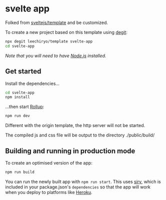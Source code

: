 # svelte app
Folked from [sveltejs/template](https://github.com/sveltejs/template) and be customized.

To create a new project based on this template using [degit](https://github.com/Rich-Harris/degit):

```bash
npx degit leechiryo/template svelte-app
cd svelte-app
```

*Note that you will need to have [Node.js](https://nodejs.org) installed.*


## Get started

Install the dependencies...

```bash
cd svelte-app
npm install
```

...then start [Rollup](https://rollupjs.org):

```bash
npm run dev
```

Different with the origin template, the http server will not be started.

The compiled js and css file will be output to the directory ./public/build/

## Building and running in production mode

To create an optimised version of the app:

```bash
npm run build
```

You can run the newly built app with `npm run start`. This uses [sirv](https://github.com/lukeed/sirv), which is included in your package.json's `dependencies` so that the app will work when you deploy to platforms like [Heroku](https://heroku.com).

